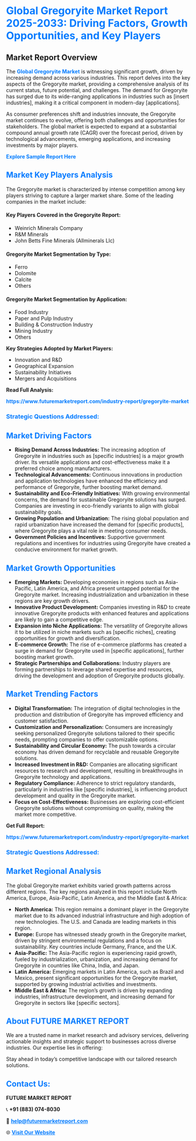 <h1 style="color: #007BFF;">Global Gregoryite Market Report 2025-2033: Driving Factors, Growth Opportunities, and Key Players</h1>

<section id="overview">
<h2>Market Report Overview</h2>
<p>The <a href="https://www.futuremarketreport.com/industry-report/gregoryite-market" style="color: #007BFF; text-decoration: none;"><strong>Global Gregoryite Market</strong></a> is witnessing significant growth, driven by increasing demand across various industries. This report delves into the key aspects of the Gregoryite market, providing a comprehensive analysis of its current status, future potential, and challenges. The demand for Gregoryite has surged due to its wide-ranging applications in industries such as [insert industries], making it a critical component in modern-day [applications].</p>
<p>As consumer preferences shift and industries innovate, the Gregoryite market continues to evolve, offering both challenges and opportunities for stakeholders. The global market is expected to expand at a substantial compound annual growth rate (CAGR) over the forecast period, driven by technological advancements, emerging applications, and increasing investments by major players.</p>
</section>

<section id="overview">
<p><a href="https://www.futuremarketreport.com/request-sample/reportId=29697" style="color: #007BFF; text-decoration: none;"><strong>Explore Sample Report Here</strong></a></p>
</section>

<section id="key-players">
<h2 style="color: #007BFF;">Market Key Players Analysis</h2>
<p>The Gregoryite market is characterized by intense competition among key players striving to capture a larger market share. Some of the leading companies in the market include:</p>
<h4>Key Players Covered in the Gregoryite Report:</h4>
<ul><li>Weinrich Minerals Company</li><li>R&amp;M Minerals</li><li>John Betts Fine Minerals (Allminerals Llc)</li></ul>
<h4>Gregoryite Market Segmentation by Type:</h4>
<ul><li>Ferro</li><li>Dolomite</li><li>Calcite</li><li>Others</li></ul>

<h4>Gregoryite Market Segmentation by Application:</h4>
<ul><li>Food Industry</li><li>Paper and Pulp Industry</li><li>Building &amp; Construction Industry</li><li>Mining Industry</li><li>Others</li></ul>
<p><strong>Key Strategies Adopted by Market Players:</strong></p>
<ul>
<li>Innovation and R&D</li>
<li>Geographical Expansion</li>
<li>Sustainability Initiatives</li>
<li>Mergers and Acquisitions</li>
</ul>
</section>

<section>
<p><strong>Read Full Analysis: </strong></p><a href="https://www.futuremarketreport.com/industry-report/gregoryite-market" style="color: #007BFF; text-decoration: none;"><strong>https://www.futuremarketreport.com/industry-report/gregoryite-market</strong></a>
<h3 style="color: #007BFF;">Strategic Questions Addressed:</h3>
</section>

<section id="driving-factors">
<h2 style="color: #007BFF;">Market Driving Factors</h2>
<ul>
<li><strong>Rising Demand Across Industries:</strong> The increasing adoption of Gregoryite in industries such as [specific industries] is a major growth driver. Its versatile applications and cost-effectiveness make it a preferred choice among manufacturers.</li>
<li><strong>Technological Advancements:</strong> Continuous innovations in production and application technologies have enhanced the efficiency and performance of Gregoryite, further boosting market demand.</li>
<li><strong>Sustainability and Eco-Friendly Initiatives:</strong> With growing environmental concerns, the demand for sustainable Gregoryite solutions has surged. Companies are investing in eco-friendly variants to align with global sustainability goals.</li>
<li><strong>Growing Population and Urbanization:</strong> The rising global population and rapid urbanization have increased the demand for [specific products], where Gregoryite plays a vital role in meeting consumer needs.</li>
<li><strong>Government Policies and Incentives:</strong> Supportive government regulations and incentives for industries using Gregoryite have created a conducive environment for market growth.</li>
</ul>
</section>

<section id="growth-opportunities">
<h2 style="color: #007BFF;">Market Growth Opportunities</h2>
<ul>
<li><strong>Emerging Markets:</strong> Developing economies in regions such as Asia-Pacific, Latin America, and Africa present untapped potential for the Gregoryite market. Increasing industrialization and urbanization in these regions are key growth drivers.</li>
<li><strong>Innovative Product Development:</strong> Companies investing in R&D to create innovative Gregoryite products with enhanced features and applications are likely to gain a competitive edge.</li>
<li><strong>Expansion into Niche Applications:</strong> The versatility of Gregoryite allows it to be utilized in niche markets such as [specific niches], creating opportunities for growth and diversification.</li>
<li><strong>E-commerce Growth:</strong> The rise of e-commerce platforms has created a surge in demand for Gregoryite used in [specific applications], further boosting market growth.</li>
<li><strong>Strategic Partnerships and Collaborations:</strong> Industry players are forming partnerships to leverage shared expertise and resources, driving the development and adoption of Gregoryite products globally.</li>
</ul>
</section>

<section id="trending-factors">
<h2 style="color: #007BFF;">Market Trending Factors</h2>
<ul>
<li><strong>Digital Transformation:</strong> The integration of digital technologies in the production and distribution of Gregoryite has improved efficiency and customer satisfaction.</li>
<li><strong>Customization and Personalization:</strong> Consumers are increasingly seeking personalized Gregoryite solutions tailored to their specific needs, prompting companies to offer customizable options.</li>
<li><strong>Sustainability and Circular Economy:</strong> The push towards a circular economy has driven demand for recyclable and reusable Gregoryite solutions.</li>
<li><strong>Increased Investment in R&D:</strong> Companies are allocating significant resources to research and development, resulting in breakthroughs in Gregoryite technology and applications.</li>
<li><strong>Regulatory Compliance:</strong> Adherence to strict regulatory standards, particularly in industries like [specific industries], is influencing product development and quality in the Gregoryite market.</li>
<li><strong>Focus on Cost-Effectiveness:</strong> Businesses are exploring cost-efficient Gregoryite solutions without compromising on quality, making the market more competitive.</li>
</ul>
</section>

<section>
<p><strong>Get Full Report: </strong></p><a href="https://www.futuremarketreport.com/industry-report/gregoryite-market" style="color: #007BFF; text-decoration: none;"><strong>https://www.futuremarketreport.com/industry-report/gregoryite-market</strong></a>
<h3 style="color: #007BFF;">Strategic Questions Addressed:</h3>
</section>


<section id="regional-analysis">
<h2 style="color: #007BFF;">Market Regional Analysis</h2>
<p>The global Gregoryite market exhibits varied growth patterns across different regions. The key regions analyzed in this report include North America, Europe, Asia-Pacific, Latin America, and the Middle East & Africa:</p>
<ul>
<li><strong>North America:</strong> This region remains a dominant player in the Gregoryite market due to its advanced industrial infrastructure and high adoption of new technologies. The U.S. and Canada are leading markets in this region.</li>
<li><strong>Europe:</strong> Europe has witnessed steady growth in the Gregoryite market, driven by stringent environmental regulations and a focus on sustainability. Key countries include Germany, France, and the U.K.</li>
<li><strong>Asia-Pacific:</strong> The Asia-Pacific region is experiencing rapid growth, fueled by industrialization, urbanization, and increasing demand for Gregoryite in countries like China, India, and Japan.</li>
<li><strong>Latin America:</strong> Emerging markets in Latin America, such as Brazil and Mexico, present significant opportunities for the Gregoryite market, supported by growing industrial activities and investments.</li>
<li><strong>Middle East & Africa:</strong> The region’s growth is driven by expanding industries, infrastructure development, and increasing demand for Gregoryite in sectors like [specific sectors].</li>
</ul>
</section>

<footer>
<h2 style="color: #007BFF;">About FUTURE MARKET REPORT</h2>
<p>We are a trusted name in market research and advisory services, delivering actionable insights and strategic support to businesses across diverse industries. Our expertise lies in offering:</p>

<p>Stay ahead in today’s competitive landscape with our tailored research solutions.</p>

<h2 style="color: #007BFF;">Contact Us:</h2>
<p><strong>FUTURE MARKET REPORT</strong></p>
<p>📞 <strong>+91 (883) 074-8030</strong></p>
<p>📧 <strong><a href="mailto:help@futuremarketreport.com" style="color: #007BFF;">help@futuremarketreport.com</a></strong></p>
<p>🌐 <strong><a href="https://www.futuremarketreport.com/" style="color: #007BFF;">Visit Our Website</a></strong></p>
</footer>
